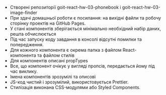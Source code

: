 - Створені репозиторії goit-react-hw-03-phonebook і
  goit-react-hw-03-image-finder</br>
- При здачі домашньої роботи є посилання: на вихідні файли та робочу сторінку
  проектів на GitHub Pages.</br>
- У стані компонентів зберігається мінімально необхідний набір даних, решта
  обчислюється</br>
- Під час запуску коду завдання в консолі відсутні помилки та попередження.</br>
- Для кожного компонента є окрема папка з файлом React-компонента та файлом
  стилів</br>
- Для компонентів описані propTypes</br>
- Все, що компонент очікує у вигляді пропсів, передається йому під час
  виклику.</br>
- Імена компонентів зрозумілі та описові</br>
- JS-код чистий і зрозумілий, використовується Prettier.</br>
- Стилізація виконана CSS-модулями або Styled Components.</br>
